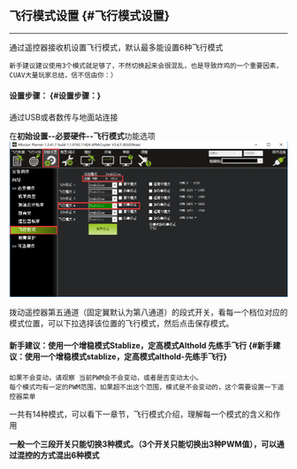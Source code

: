 ## 飞行模式设置 {#飞行模式设置}

---

通过遥控器接收机设置飞行模式，默认最多能设置6种飞行模式

```
新手建议建议使用3个模式就足够了，不然切换起来会很混乱，也是导致炸鸡的一个重要因素，CUAV大量玩家总结，信不信由你：）
```

#### 设置步骤： {#设置步骤：}

通过USB或者数传与地面站连接

在**初始设置--必要硬件--飞行模式**功能选项![](/assets/rc-model1.png)

拨动遥控器第五通道（固定翼默认为第八通道）的段式开关，看每一个档位对应的模式位置，可以下拉选择该位置的飞行模式，然后点击保存模式。

#### **新手建议：使用一个增稳模式Stablize，定高模式Althold 先练手飞行** {#新手建议：使用一个增稳模式stablize，定高模式althold-先练手飞行}

```
如果不会变动，请观察 当前PWM会不会变动，或者是否变动太小。
每个模式均有一定的PWM范围，如果超不出这个范围，模式是不会变动的，这个需要设置一下遥控器菜单
```

一共有14种模式，可以看下一章节，飞行模式介绍，理解每一个模式的含义和作用

**一般一个三段开关只能切换3种模式。（3个开关只能切换出3种PWM值），可以通过混控的方式混出6种模式**

